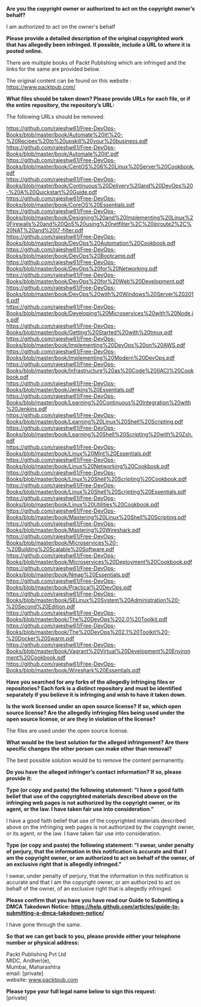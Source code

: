 **Are you the copyright owner or authorized to act on the copyright owner’s behalf?**  

I am authorized to act on the owner's behalf

**Please provide a detailed description of the original copyrighted work that has allegedly been infringed. If possible, include a URL to where it is posted online.**  

There are multiple books of Packt Publishing which are infringed and the links for the same are provided below.

The original content can be found on this website :
https://www.packtpub.com/

**What files should be taken down? Please provide URLs for each file, or if the entire repository, the repository’s URL:**  

The following URLs should be removed:  

https://github.com/rajeshw61/Free-DevOps-Books/blob/master/book/Automate%20it!%20-%20Recipes%20to%20upskill%20your%20business.pdf  
https://github.com/rajeshw61/Free-DevOps-Books/blob/master/book/Automate%20it!.pdf  
https://github.com/rajeshw61/Free-DevOps-Books/blob/master/book/CentOS%206%20Linux%20Server%20Cookbook.pdf  
https://github.com/rajeshw61/Free-DevOps-Books/blob/master/book/Continuous%20Delivery%20and%20DevOps%20-%20A%20Quickstart%20Guide.pdf  
https://github.com/rajeshw61/Free-DevOps-Books/blob/master/book/CoreOS%20Essentials.pdf  
https://github.com/rajeshw61/Free-DevOps-Books/blob/master/book/Designing%20and%20Implementing%20Linux%20Firewalls%20and%20QoS%20using%20netfilter%2C%20iproute2%2C%20NAT%20and%20l7-filter.pdf  
https://github.com/rajeshw61/Free-DevOps-Books/blob/master/book/DevOps%20Automation%20Cookbook.pdf  
https://github.com/rajeshw61/Free-DevOps-Books/blob/master/book/DevOps%20Bootcamp.pdf  
https://github.com/rajeshw61/Free-DevOps-Books/blob/master/book/DevOps%20for%20Networking.pdf  
https://github.com/rajeshw61/Free-DevOps-Books/blob/master/book/DevOps%20for%20Web%20Development.pdf  
https://github.com/rajeshw61/Free-DevOps-Books/blob/master/book/DevOps%20with%20Windows%20Server%202016.pdf  
https://github.com/rajeshw61/Free-DevOps-Books/blob/master/book/Developing%20Microservices%20with%20Node.js.pdf  
https://github.com/rajeshw61/Free-DevOps-Books/blob/master/book/Getting%20Started%20with%20tmux.pdf  
https://github.com/rajeshw61/Free-DevOps-Books/blob/master/book/Implementing%20DevOps%20on%20AWS.pdf  
https://github.com/rajeshw61/Free-DevOps-Books/blob/master/book/Implementing%20Modern%20DevOps.pdf  
https://github.com/rajeshw61/Free-DevOps-Books/blob/master/book/Infrastructure%20as%20Code%20(IAC)%20Cookbook.pdf  
https://github.com/rajeshw61/Free-DevOps-Books/blob/master/book/Jenkins%20Essentials.pdf  
https://github.com/rajeshw61/Free-DevOps-Books/blob/master/book/Learning%20Continuous%20Integration%20with%20Jenkins.pdf  
https://github.com/rajeshw61/Free-DevOps-Books/blob/master/book/Learning%20Linux%20Shell%20Scripting.pdf  
https://github.com/rajeshw61/Free-DevOps-Books/blob/master/book/Learning%20Shell%20Scripting%20with%20Zsh.pdf  
https://github.com/rajeshw61/Free-DevOps-Books/blob/master/book/Linux%20Mint%20Essentials.pdf  
https://github.com/rajeshw61/Free-DevOps-Books/blob/master/book/Linux%20Networking%20Cookbook.pdf  
https://github.com/rajeshw61/Free-DevOps-Books/blob/master/book/Linux%20Shell%20Scripting%20Cookbook.pdf  
https://github.com/rajeshw61/Free-DevOps-Books/blob/master/book/Linux%20Shell%20Scripting%20Essentials.pdf  
https://github.com/rajeshw61/Free-DevOps-Books/blob/master/book/Linux%20Utilities%20Cookbook.pdf  
https://github.com/rajeshw61/Free-DevOps-Books/blob/master/book/Mastering%20Linux%20Shell%20Scripting.pdf  
https://github.com/rajeshw61/Free-DevOps-Books/blob/master/book/Mastering%20Wireshark.pdf  
https://github.com/rajeshw61/Free-DevOps-Books/blob/master/book/Microservices%20-%20Building%20Scalable%20Software.pdf  
https://github.com/rajeshw61/Free-DevOps-Books/blob/master/book/Microservices%20Deployment%20Cookbook.pdf  
https://github.com/rajeshw61/Free-DevOps-Books/blob/master/book/Nmap%20Essentials.pdf  
https://github.com/rajeshw61/Free-DevOps-Books/blob/master/book/Practical%20DevOps.pdf  
https://github.com/rajeshw61/Free-DevOps-Books/blob/master/book/SELinux%20System%20Administration%20-%20Second%20Edition.pdf  
https://github.com/rajeshw61/Free-DevOps-Books/blob/master/book/The%20DevOps%202.0%20Toolkit.pdf  
https://github.com/rajeshw61/Free-DevOps-Books/blob/master/book/The%20DevOps%202.1%20Toolkit%20-%20Docker%20Swarm.pdf  
https://github.com/rajeshw61/Free-DevOps-Books/blob/master/book/Vagrant%20Virtual%20Development%20Environment%20Cookbook.pdf  
https://github.com/rajeshw61/Free-DevOps-Books/blob/master/book/Wireshark%20Essentials.pdf  

**Have you searched for any forks of the allegedly infringing files or repositories? Each fork is a distinct repository and must be identified separately if you believe it is infringing and wish to have it taken down.**  

**Is the work licensed under an open source license? If so, which open source license? Are the allegedly infringing files being used under the open source license, or are they in violation of the license?**  

The files are used under the open source license.

**What would be the best solution for the alleged infringement? Are there specific changes the other person can make other than removal?**  

The best possible solution would be to remove the content permanently.

**Do you have the alleged infringer’s contact information? If so, please provide it:**  

**Type (or copy and paste) the following statement: "I have a good faith belief that use of the copyrighted materials described above on the infringing web pages is not authorized by the copyright owner, or its agent, or the law. I have taken fair use into consideration."**  

I have a good faith belief that use of the copyrighted materials described above on the infringing web pages is not authorized by the copyright owner, or its agent, or the law. I have taken fair use into consideration.

**Type (or copy and paste) the following statement: "I swear, under penalty of perjury, that the information in this notification is accurate and that I am the copyright owner, or am authorized to act on behalf of the owner, of an exclusive right that is allegedly infringed."**  

I swear, under penalty of perjury, that the information in this notification is accurate and that I am the copyright owner, or am authorized to act on behalf of the owner, of an exclusive right that is allegedly infringed.

**Please confirm that you have you have read our Guide to Submitting a DMCA Takedown Notice: https://help.github.com/articles/guide-to-submitting-a-dmca-takedown-notice/**  

I have gone through the same.

**So that we can get back to you, please provide either your telephone number or physical address:**  

Packt Publishing Pvt Ltd  
MIDC, Andheri(e),  
Mumbai, Maharashtra  
email: [private]  
website: www.packtpub.com  

**Please type your full legal name below to sign this request:**  
[private]
